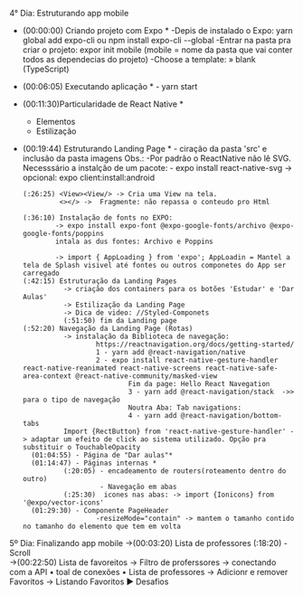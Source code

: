4° Dia: Estruturando app mobile

- (00:00:00) Criando projeto com Expo *
	    -Depis de instalado o Expo: yarn global add expo-cli ou npm install expo-cli --global 
	    -Entrar na pasta pra criar o projeto: expor init mobile (mobile = nome da pasta que vai   conter todos as dependecias do projeto)
		  -Choose a template: » blank (TypeScript)

- (00:06:05) Executando aplicação *
              - yarn start

- (00:11:30)Particularidade de React Native *
  - Elementos
  - Estilização

- (00:19:44) Estruturando Landing Page *
              - ciração da pasta 'src' e inclusão da pasta imagens
    Obs.: -Por padrão o ReactNative não lê SVG. Necesssário a instalção de um pacote: 
            - expo install react-native-svg
                -> opcional: expo client:install:android

      (:26:25) <View><View/> -> Cria uma View na tela.
               <></> ->  Fragmente: não repassa o conteudo pro Html

      (:36:10) Instalação de fonts no EXPO:
              -> expo install expo-font @expo-google-fonts/archivo @expo-google-fonts/poppins
              intala as dus fontes: Archivo e Poppins

              -> import { AppLoading } from 'expo'; AppLoadin = Mantel a tela de Splash visivel até fontes ou outros componetes do App ser carregado
      (:42:15) Estruturação da Landing Pages 
                -> criação dos containers para os botões 'Estudar' e 'Dar Aulas'
                -> Estilização da Landing Page 
                -> Dica de video: //Styled-Componets
                (:51:50) fim da Landing page
      (:52:20) Navegação da Landing Page (Rotas)
                -> instalação da Biblioteca de navegação:
                        https://reactnavigation.org/docs/getting-started/
                        1 - yarn add @react-navigation/native
                        2 - expo install react-native-gesture-handler react-native-reanimated react-native-screens react-native-safe-area-context @react-native-community/masked-view
                                Fim da page: Hello React Navegation
                                3 - yarn add @react-navigation/stack  ->> para o tipo de navegação
                                Noutra Aba: Tab navigations:
                                4 - yarn add @react-navigation/bottom-tabs
                Import {RectButton} from 'react-native-gesture-handler' -> adaptar um efeito de click ao sistema utilizado. Opção pra substituir o TouchableOpacity
        (01:04:55) - Página de "Dar aulas"*
        (01:14:47) - Páginas internas *
                (:20:05) - encadeamento de routers(roteamento dentro do outro)
                         - Navegação em abas
                (:25:30)  icones nas abas: -> import {Ionicons} from '@expo/vector-icons'
        (01:29:30) - Componente PageHeader 
                        -resizeMode="contain" -> mantem o tamanho contido no tamanho do elemento que tem em volta

5º Dia: Finalizando app mobile
        ->(00:03:20) Lista de professores 
                     (:18:20) - Scroll   
        ->(00:22:50) Lista de favoreitos
        -> Filtro de proferssores
        -> conectando com  a API
                • toal de conexões
                • Lista de professores
        -> Adicionr e remover Favoritos
        -> Listando Favoritos
        ► Desafios
